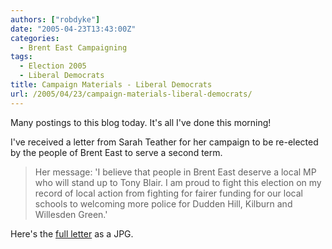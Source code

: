 ```yaml
---
authors: ["robdyke"]
date: "2005-04-23T13:43:00Z"
categories:
  - Brent East Campaigning
tags:
  - Election 2005
  - Liberal Democrats
title: Campaign Materials - Liberal Democrats
url: /2005/04/23/campaign-materials-liberal-democrats/
---
```

Many postings to this blog today. It's all I've done this morning!

I've received a letter from Sarah Teather for her campaign to be re-elected by the people of Brent East to serve a second term.

> Her message: 'I believe that people in Brent East deserve a local MP who will stand up to Tony Blair. I am proud to fight this election on my record of local action from fighting for fairer funding for our local schools to welcoming more police for Dudden Hill, Kilburn and Willesden Green.'

Here's the [full letter](http://www.comwifinet.com/becampaign/st_letter.jpg) as a JPG.